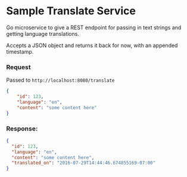 # Sample Translate Service

Go microservice to give a REST endpoint for passing in text strings and getting language translations.

Accepts a JSON object and returns it back for now, with an appended timestamp.

### Request

Passed to `http://localhost:8080/translate`

```json
{
    "id": 123,
    "language": "en",
    "content": "some content here"
}
```

### Response:

```json
{
  "id": 123,
  "language": "en",
  "content": "some content here",
  "translated_on": "2016-07-29T14:44:46.674855169-07:00"
}
```
